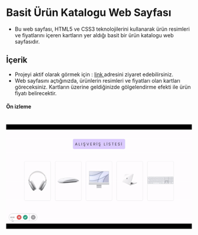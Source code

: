 
# Basit Ürün Katalogu Web Sayfası
- Bu web sayfası, HTML5 ve CSS3 teknolojilerini kullanarak ürün resimleri ve fiyatlarını içeren kartların yer aldığı basit bir ürün katalogu web sayfasıdır.


## İçerik  
- Projeyi aktif olarak görmek için :   [link ](https://sevimaydin.github.io/urun-kartlar/) adresini ziyaret edebilirsiniz.
- Web sayfasını açtığınızda, ürünlerin resimleri ve fiyatları olan kartları göreceksiniz. Kartların üzerine geldiğinizde gölgelendirme efekti ile ürün fiyatı  belirecektir.


#### Ön izleme
![](  ekran.gif )
=======


